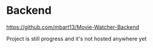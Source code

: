 # Backend

https://github.com/mbart13/Movie-Watcher-Backend

Project is still progress and it's not hosted anywhere yet
